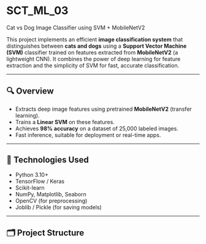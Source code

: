 # SCT_ML_03

Cat vs Dog Image Classifier using SVM + MobileNetV2

This project implements an efficient **image classification system** that distinguishes between **cats and dogs** using a **Support Vector Machine (SVM)** classifier trained on features extracted from **MobileNetV2** (a lightweight CNN). It combines the power of deep learning for feature extraction and the simplicity of SVM for fast, accurate classification.

---

## 🔍 Overview

- Extracts deep image features using pretrained **MobileNetV2** (transfer learning).
- Trains a **Linear SVM** on these features.
- Achieves **98% accuracy** on a dataset of 25,000 labeled images.
- Fast inference, suitable for deployment or real-time apps.

---

## 🧠 Technologies Used

- Python 3.10+
- TensorFlow / Keras
- Scikit-learn
- NumPy, Matplotlib, Seaborn
- OpenCV (for preprocessing)
- Joblib / Pickle (for saving models)

---

## 🗂️ Project Structure

